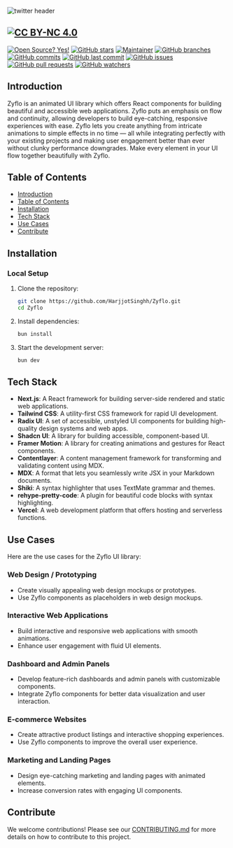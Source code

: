 ![twitter header](https://github.com/user-attachments/assets/34199692-317b-428a-98b6-48dbc34c9e8a)

## [![CC BY-NC 4.0][cc-by-nc-shield]][cc-by-nc]

[![Open Source? Yes!](https://badgen.net/badge/Open%20Source%20%3F/Yes%21/blue?icon=github)](https://github.com/HarjjotSinghh/Zyflo)
[![GitHub stars](https://badgen.net/github/stars/HarjjotSinghh/Zyflo?color=blue)](https://GitHub.com/HarjjotSinghh/Zyflo/stargazers/)
[![Maintainer](https://badgen.net/badge/maintainer/Harjot%20Singh%20Rana/blue)](https://harjot.pro)
[![GitHub branches](https://badgen.net/github/branches/HarjjotSinghh/Zyflo?color=blue)](https://github.com/HarjjotSinghh/Zyflo)
[![GitHub commits](https://badgen.net/github/commits/HarjjotSinghh/Zyflo?color=blue)](https://github.com/HarjjotSinghh/Zyflo/commits/main)
[![GitHub last commit](https://badgen.net/github/last-commit/HarjjotSinghh/Zyflo?color=blue)](https://github.com/HarjjotSinghh/Zyflo/commits/main)
[![GitHub issues](https://badgen.net/github/issues/HarjjotSinghh/Zyflo?color=blue)](https://github.com/HarjjotSinghh/Zyflo/issues)
[![GitHub pull requests](https://badgen.net/github/prs/HarjjotSinghh/Zyflo?color=blue)](https://github.com/HarjjotSinghh/Zyflo/pulls)
[![GitHub watchers](https://badgen.net/github/watchers/HarjjotSinghh/Zyflo?color=blue)](https://GitHub.com/HarjjotSinghh/Zyflo/watchers/)

[cc-by-nc]: LICENSE
[cc-by-nc-image]: https://licensebuttons.net/l/by-nc/4.0/88x31.png
[cc-by-nc-shield]: https://img.shields.io/badge/License-CC%20BY--NC%204.0-lightgrey.svg

## Introduction

Zyflo is an animated UI library which offers React components for building beautiful and accessible web applications. Zyflo puts an emphasis on flow and continuity, allowing developers to build eye-catching, responsive experiences with ease. Zyflo lets you create anything from intricate animations to simple effects in no time — all while integrating perfectly with your existing projects and making user engagement better than ever without clunky performance downgrades. Make every element in your UI flow together beautifully with Zyflo.

## Table of Contents

- [Introduction](#introduction)
- [Table of Contents](#table-of-contents)
- [Installation](#installation)
- [Tech Stack](#tech-stack)
- [Use Cases](#use-cases)
- [Contribute](#contribute)

## Installation

### Local Setup

1. Clone the repository:

   ```sh
   git clone https://github.com/HarjjotSinghh/Zyflo.git
   cd Zyflo
   ```

2. Install dependencies:

   ```sh
   bun install
   ```

3. Start the development server:
   ```sh
   bun dev
   ```

## Tech Stack

- **Next.js**: A React framework for building server-side rendered and static web applications.
- **Tailwind CSS**: A utility-first CSS framework for rapid UI development.
- **Radix UI**: A set of accessible, unstyled UI components for building high-quality design systems and web apps.
- **Shadcn UI**: A library for building accessible, component-based UI.
- **Framer Motion**: A library for creating animations and gestures for React components.
- **Contentlayer**: A content management framework for transforming and validating content using MDX.
- **MDX**: A format that lets you seamlessly write JSX in your Markdown documents.
- **Shiki**: A syntax highlighter that uses TextMate grammar and themes.
- **rehype-pretty-code**: A plugin for beautiful code blocks with syntax highlighting.
- **Vercel**: A web development platform that offers hosting and serverless functions.

## Use Cases

Here are the use cases for the Zyflo UI library:

### Web Design / Prototyping

- Create visually appealing web design mockups or prototypes.
- Use Zyflo components as placeholders in web design mockups.

### Interactive Web Applications

- Build interactive and responsive web applications with smooth animations.
- Enhance user engagement with fluid UI elements.

### Dashboard and Admin Panels

- Develop feature-rich dashboards and admin panels with customizable components.
- Integrate Zyflo components for better data visualization and user interaction.

### E-commerce Websites

- Create attractive product listings and interactive shopping experiences.
- Use Zyflo components to improve the overall user experience.

### Marketing and Landing Pages

- Design eye-catching marketing and landing pages with animated elements.
- Increase conversion rates with engaging UI components.

## Contribute

We welcome contributions! Please see our [CONTRIBUTING.md](CONTRIBUTING.md) for more details on how to contribute to this project.
